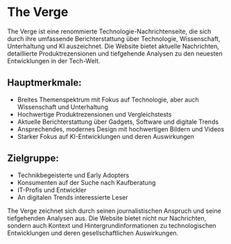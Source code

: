 # The Verge

The Verge ist eine renommierte Technologie-Nachrichtenseite, die sich durch ihre umfassende Berichterstattung über Technologie, Wissenschaft, Unterhaltung und KI auszeichnet. Die Website bietet aktuelle Nachrichten, detaillierte Produktrezensionen und tiefgehende Analysen zu den neuesten Entwicklungen in der Tech-Welt.

## Hauptmerkmale:
- Breites Themenspektrum mit Fokus auf Technologie, aber auch Wissenschaft und Unterhaltung
- Hochwertige Produktrezensionen und Vergleichstests
- Aktuelle Berichterstattung über Gadgets, Software und digitale Trends
- Ansprechendes, modernes Design mit hochwertigen Bildern und Videos
- Starker Fokus auf KI-Entwicklungen und deren Auswirkungen

## Zielgruppe:
- Technikbegeisterte und Early Adopters
- Konsumenten auf der Suche nach Kaufberatung
- IT-Profis und Entwickler
- An digitalen Trends interessierte Leser

The Verge zeichnet sich durch seinen journalistischen Anspruch und seine tiefgehenden Analysen aus. Die Website bietet nicht nur Nachrichten, sondern auch Kontext und Hintergrundinformationen zu technologischen Entwicklungen und deren gesellschaftlichen Auswirkungen.
